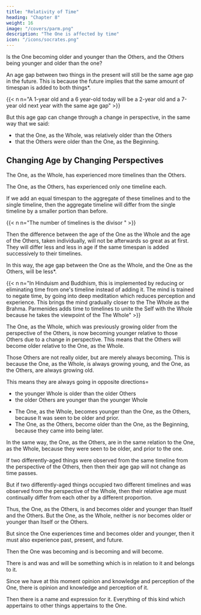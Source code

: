 ```yaml
---
title: "Relativity of Time"
heading: "Chapter 8"
weight: 16
image: "/covers/parm.png"
description: "The One is affected by time"
icon: "/icons/socrates.png"
---
```


<!-- And that which differs in age from some other less than formerly, from being older will become younger in relation to that other than which it was older.

And if the one becomes younger the others aforesaid will become older than they were before, in relation to the one.

Then that which had become younger becomes older relatively to that which previously had become and was older; 

it never really is older, but is always becoming, for the one is always growing on the side of youth and the other on the side of age. 
 -->

Is the One becoming older and younger than the Others, and the Others being younger and older than the one?

An age gap between two things in the present will still be the same age gap in the future. This is because the future implies that the same amount of timespan is added to both things*.


{{< n n="A 1-year old and a 6 year-old today will be a 2-year old and a 7-year old next year with the same age gap" >}}


But this age gap can change through a change in perspective, in the same way that we said:
- that the One, as the Whole, was relatively older than the Others
- that the Others were older than the One, as the Beginning.  


## Changing Age by Changing Perspectives

The One, as the Whole, has experienced more timelines than the Others.

The One, as the Others, has experienced only one timeline each.

If we add an equal timespan to the aggregate of these timelines and to the single timeline, then the aggregate timeline will differ from the single timeline by a smaller portion than before.

{{< n n="The number of timelines is the divisor " >}}


Then the difference between the age of the One as the Whole and the age of the Others, taken individually, will not be afterwards so great as at first. They will differ less and less in age if the same timespan is added successively to their timelines. 

In this way, the age gap between the One as the Whole, and the One as the Others, will be less*.


{{< n n="In Hinduism and Buddhism, this is implemented by reducing or eliminating time from one's timeline instead of adding it. The mind is trained to negate time, by going into deep meditation which reduces perception and experience. This brings the mind gradually closer to the The Whole as the Brahma. Parmenides adds time to timelines to unite the Self with the Whole because he takes the viewpoint of the The Whole" >}}


The One, as the Whole, which was previously growing older from the perspective of the Others, is now becoming younger relative to those Others due to a change in perspective. This means that the Others will become older relative to the One, as the Whole.

<!-- If the One, as the Whole, becomes younger, --> 

<!-- Then that which had become younger becomes older relatively to that which previously had become and was older; it never really is older, but is always becoming, for the one is always growing on the side of youth and the other on the side of age.

This means that by switching perspective from the One that is the Others, into the One that is Whole, the Others  -->

Those Others are not really older, but are merely always becoming. This is because the One, as the Whole, is always growing young, and the One, as the Others, are always growing old.

<!-- Then that which had become younger becomes older relatively to that which previously had become and was older;  -->

<!-- Similarly, the older One, as the Whole, is always becoming younger --> <!-- than the younger; --> This means they are always going in opposite directions= <!-- They become in ways the opposite to one another, --> 
- the younger Whole is older than the older Others
- the older Others are younger than the younger Whole

<!-- They cannot, however, have become; for if they had already become they would be and not merely become. 

But that is impossible; for they are always becoming both older and younger than one another=  -->

- The One, as the Whole, becomes younger than the One, as the Others, because It was seen to be older and prior. 
- The One, as the Others, become older than the One, as the Beginning, because they came into being later. 

In the same way, the One, as the Others, are in the same relation to the One, as the Whole, because they were seen to be older, and prior to the one.

If two differently-aged things were observed from the same timeline from the perspective of the Others, then then their age gap will not change as time passes. 

But if two differently-aged things occupied two different timelines and was observed from the perspective of the Whole, then their relative age must continually differ from each other by a different proportion.

Thus, the One, as the Others, is and becomes older and younger than Itself and the Others. But the One, as the Whole, neither is nor becomes older or younger than Itself or the Others.

But since the One experiences time and becomes older and younger, then it must also experience past, present, and future.

Then the One <!-- was and is and will be, and --> was becoming and is becoming and will become.

There is and was and will be something which is in relation to it and belongs to it.

Since we have at this moment opinion and knowledge and perception of the One, there is opinion and knowledge and perception of it.

Then there is a name and expression for it. Everything of this kind which appertains to other things appertains to the One.
